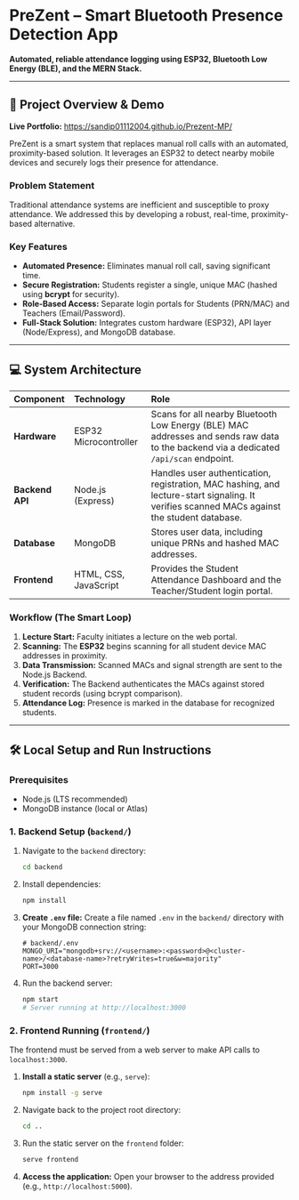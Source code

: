 # PreZent – Smart Bluetooth Presence Detection App

**Automated, reliable attendance logging using ESP32, Bluetooth Low Energy (BLE), and the MERN Stack.**

---

## 🚀 Project Overview & Demo

**Live Portfolio:** https://sandip01112004.github.io/Prezent-MP/

PreZent is a smart system that replaces manual roll calls with an automated, proximity-based solution. It leverages an ESP32 to detect nearby mobile devices and securely logs their presence for attendance.

### Problem Statement
Traditional attendance systems are inefficient and susceptible to proxy attendance. We addressed this by developing a robust, real-time, proximity-based alternative.

### Key Features
* **Automated Presence:** Eliminates manual roll call, saving significant time.
* **Secure Registration:** Students register a single, unique MAC (hashed using **bcrypt** for security).
* **Role-Based Access:** Separate login portals for Students (PRN/MAC) and Teachers (Email/Password).
* **Full-Stack Solution:** Integrates custom hardware (ESP32), API layer (Node/Express), and MongoDB database.

---

## 💻 System Architecture

| Component | Technology | Role |
| :--- | :--- | :--- |
| **Hardware** | ESP32 Microcontroller | Scans for all nearby Bluetooth Low Energy (BLE) MAC addresses and sends raw data to the backend via a dedicated `/api/scan` endpoint. |
| **Backend API** | Node.js (Express) | Handles user authentication, registration, MAC hashing, and lecture-start signaling. It verifies scanned MACs against the student database. |
| **Database** | MongoDB | Stores user data, including unique PRNs and hashed MAC addresses. |
| **Frontend** | HTML, CSS, JavaScript | Provides the Student Attendance Dashboard and the Teacher/Student login portal. |

### Workflow (The Smart Loop)
1.  **Lecture Start:** Faculty initiates a lecture on the web portal.
2.  **Scanning:** The **ESP32** begins scanning for all student device MAC addresses in proximity.
3.  **Data Transmission:** Scanned MACs and signal strength are sent to the Node.js Backend.
4.  **Verification:** The Backend authenticates the MACs against stored student records (using bcrypt comparison).
5.  **Attendance Log:** Presence is marked in the database for recognized students.

---

## 🛠️ Local Setup and Run Instructions

### Prerequisites
* Node.js (LTS recommended)
* MongoDB instance (local or Atlas)

### 1. Backend Setup (`backend/`)

1.  Navigate to the `backend` directory:
    ```bash
    cd backend
    ```
2.  Install dependencies:
    ```bash
    npm install
    ```
3.  **Create `.env` file:** Create a file named `.env` in the `backend/` directory with your MongoDB connection string:
    ```env
    # backend/.env
    MONGO_URI="mongodb+srv://<username>:<password>@<cluster-name>/<database-name>?retryWrites=true&w=majority"
    PORT=3000
    ```
4.  Run the backend server:
    ```bash
    npm start
    # Server running at http://localhost:3000
    ```

### 2. Frontend Running (`frontend/`)

The frontend must be served from a web server to make API calls to `localhost:3000`.

1.  **Install a static server** (e.g., `serve`):
    ```bash
    npm install -g serve
    ```
2.  Navigate back to the project root directory:
    ```bash
    cd ..
    ```
3.  Run the static server on the `frontend` folder:
    ```bash
    serve frontend
    ```
4.  **Access the application:** Open your browser to the address provided (e.g., `http://localhost:5000`).
